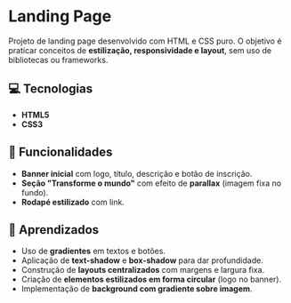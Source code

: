 # Landing Page 

Projeto de landing page desenvolvido com HTML e CSS puro. O objetivo é praticar conceitos de **estilização, responsividade e layout**, sem uso de bibliotecas ou frameworks.  

## 💻 Tecnologias  
- **HTML5**  
- **CSS3**  

## 🚀 Funcionalidades  
- **Banner inicial** com logo, título, descrição e botão de inscrição.  
- **Seção "Transforme o mundo"** com efeito de **parallax** (imagem fixa no fundo).  
- **Rodapé estilizado** com link.

## 🎯 Aprendizados
- Uso de **gradientes** em textos e botões.  
- Aplicação de **text-shadow** e **box-shadow** para dar profundidade.  
- Construção de **layouts centralizados** com margens e largura fixa.  
- Criação de **elementos estilizados em forma circular** (logo no banner).  
- Implementação de **background com gradiente sobre imagem**.  
